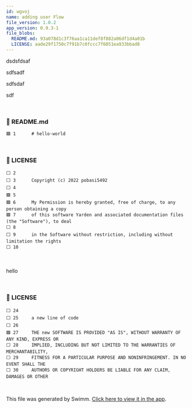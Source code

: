 ```yaml
---
id: wgvoj
name: adding user Flow
file_version: 1.0.2
app_version: 0.9.3-1
file_blobs:
  README.md: 93a078d1c3f76aa1ca11def8f882a06df1d4a01b
  LICENSE: aade29f1750c7f91b7c0fccc7f6051ea933bbad8
---
```


dsdsfdsaf 

 sdfsadf 

 sdfsdaf 

 sdf

<br/>

<!-- NOTE-swimm-snippet: the lines below link your snippet to Swimm -->
### 📄 README.md
```markdown
🟩 1      # hello-world
```

<br/>

<!-- NOTE-swimm-snippet: the lines below link your snippet to Swimm -->
### 📄 LICENSE
```
⬜ 2      
⬜ 3      Copyright (c) 2022 pobasi5492
⬜ 4      
🟩 5      
🟩 6      My Permission is hereby granted, free of charge, to any person obtaining a copy
🟩 7      of this software Yarden and associated documentation files (the "Software"), to deal
⬜ 8      
⬜ 9      in the Software without restriction, including without limitation the rights
⬜ 10     
```

<br/>

hello

<br/>

<!-- NOTE-swimm-snippet: the lines below link your snippet to Swimm -->
### 📄 LICENSE
```
⬜ 24     
⬜ 25     a new line of code
⬜ 26     
🟩 27     THE new SOFTWARE IS PROVIDED "AS IS", WITHOUT WARRANTY OF ANY KIND, EXPRESS OR
⬜ 28     IMPLIED, INCLUDING BUT NOT LIMITED TO THE WARRANTIES OF MERCHANTABILITY,
⬜ 29     FITNESS FOR A PARTICULAR PURPOSE AND NONINFRINGEMENT. IN NO EVENT SHALL THE
⬜ 30     AUTHORS OR COPYRIGHT HOLDERS BE LIABLE FOR ANY CLAIM, DAMAGES OR OTHER
```

<br/>

This file was generated by Swimm. [Click here to view it in the app](https://app.swimm.io/repos/Z2l0aHViJTNBJTNBaGVsbG8td29ybGQlM0ElM0Fwb2Jhc2k1NDky/docs/wgvoj).